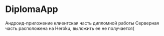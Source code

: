 # DiplomaApp

Андроид-приложение клиентская часть дипломной работы
Серверная часть расположена на Heroku, выложить ее не получается(
